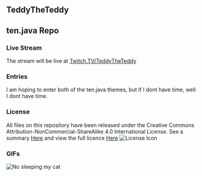 ## TeddyTheTeddy
## ten.java Repo
### Live Stream
The stream will be live at [Twitch.TV/TeddyTheTeddy](http://www.twitch.tv/teddytheteddy)
### Entries
I am hoping to enter both of the ten.java themes, but if I dont have time, well I dont have time.
### License
All files on this repository have been released under the Creative Commons Attribution-NonCommercial-ShareAlike 4.0 International License.
See a summary [Here](http://creativecommons.org/licenses/by-nc-sa/4.0/) and view the full licence [Here](http://creativecommons.org/licenses/by-nc-sa/4.0/legalcode)
![License Icon](http://i.creativecommons.org/l/by-nc-sa/4.0/88x31.png "License")
### GIFs

![No sleeping my cat](http://www.dormstormer.com/wp-content/uploads/2013/05/anigif_enhanced-buzz-1198-1367681176-8.gif "Sleepy Cat")
